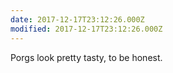 ```yaml
---
date: 2017-12-17T23:12:26.000Z
modified: 2017-12-17T23:12:26.000Z
---
```


  Porgs look pretty tasty, to be honest.
